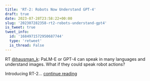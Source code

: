 ```yaml
---
title: 'RT-2: Robots Now Understand GPT-4'
draft: true
date: 2023-07-28T23:58:22+00:00
slug: '202307282358-rt2-robots-understand-gpt4'
is_tweet: true
tweet_info:
  id: '1684971572950687744'
  type: 'retweet'
  is_thread: False
---
```




RT [@hausman_k](https://x.com/hausman_k): PaLM-E or GPT-4 can speak in many languages and understand images. What if they could speak robot actions?

Introducing RT-2… [continue reading](https://x.com/sytelus/status/1684971572950687744)
